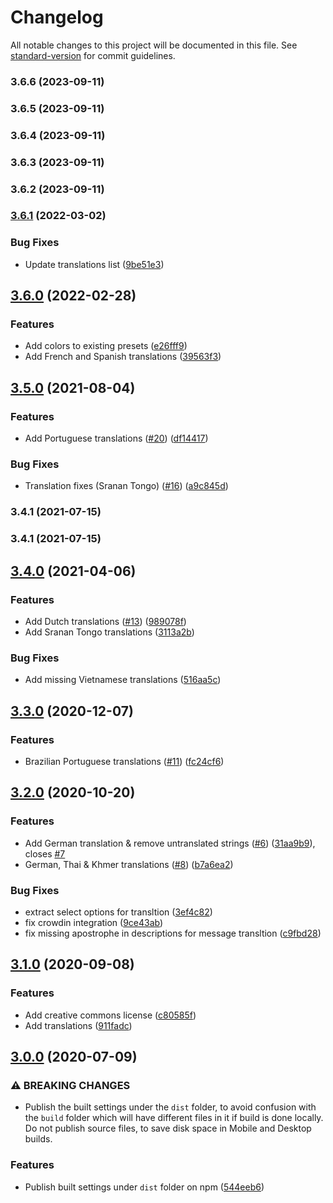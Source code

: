 # Changelog

All notable changes to this project will be documented in this file. See [standard-version](https://github.com/conventional-changelog/standard-version) for commit guidelines.

### 3.6.6 (2023-09-11)

### 3.6.5 (2023-09-11)

### 3.6.4 (2023-09-11)

### 3.6.3 (2023-09-11)

### 3.6.2 (2023-09-11)

### [3.6.1](https://github.com/digidem/mapeo-default-config/compare/v3.6.0...v3.6.1) (2022-03-02)


### Bug Fixes

* Update translations list ([9be51e3](https://github.com/digidem/mapeo-default-config/commit/9be51e336050e94167c765ff2acdf90ddc28e832))

## [3.6.0](https://github.com/digidem/mapeo-default-config/compare/v3.5.0...v3.6.0) (2022-02-28)


### Features

* Add colors to existing presets ([e26fff9](https://github.com/digidem/mapeo-default-config/commit/e26fff95cf9996d30ec82af9794f86d8360beac0))
* Add French and Spanish translations ([39563f3](https://github.com/digidem/mapeo-default-config/commit/39563f3e92fece404dedff8f3bf04dd3807542d9))

## [3.5.0](https://github.com/digidem/mapeo-default-config/compare/v3.4.1...v3.5.0) (2021-08-04)


### Features

* Add Portuguese translations ([#20](https://github.com/digidem/mapeo-default-config/issues/20)) ([df14417](https://github.com/digidem/mapeo-default-config/commit/df14417cc5f7c34ba3b512df727756c597b59e89))


### Bug Fixes

* Translation fixes (Sranan Tongo) ([#16](https://github.com/digidem/mapeo-default-config/issues/16)) ([a9c845d](https://github.com/digidem/mapeo-default-config/commit/a9c845d2ecc9c514762f21429b970146b81fbdc8))

### 3.4.1 (2021-07-15)

### 3.4.1 (2021-07-15)

## [3.4.0](https://github.com/digidem/mapeo-default-config/compare/v3.3.0...v3.4.0) (2021-04-06)


### Features

* Add Dutch translations ([#13](https://github.com/digidem/mapeo-default-config/issues/13)) ([989078f](https://github.com/digidem/mapeo-default-config/commit/989078f658cd642a9084c3cafc72c390e877c6a2))
* Add Sranan Tongo translations ([3113a2b](https://github.com/digidem/mapeo-default-config/commit/3113a2beb3dcef5cc1c6cd47f2894de4b542984f))


### Bug Fixes

* Add missing Vietnamese translations ([516aa5c](https://github.com/digidem/mapeo-default-config/commit/516aa5c2a56065cf0410c1feae1ac0e2d517aeac))

## [3.3.0](https://github.com/digidem/mapeo-default-config/compare/v3.2.0...v3.3.0) (2020-12-07)


### Features

* Brazilian Portuguese translations ([#11](https://github.com/digidem/mapeo-default-config/issues/11)) ([fc24cf6](https://github.com/digidem/mapeo-default-config/commit/fc24cf6b538029a09acddd9ec951e96a8a054d61))

## [3.2.0](https://github.com/digidem/mapeo-default-config/compare/v3.1.0...v3.2.0) (2020-10-20)


### Features

* Add German translation & remove untranslated strings ([#6](https://github.com/digidem/mapeo-default-config/issues/6)) ([31aa9b9](https://github.com/digidem/mapeo-default-config/commit/31aa9b9d0d3692a9ca362b464cf0a42768ed7e6a)), closes [#7](https://github.com/digidem/mapeo-default-config/issues/7)
* German, Thai & Khmer translations ([#8](https://github.com/digidem/mapeo-default-config/issues/8)) ([b7a6ea2](https://github.com/digidem/mapeo-default-config/commit/b7a6ea2d71051e60c89c52813236190fec980c8d))


### Bug Fixes

* extract select options for transltion ([3ef4c82](https://github.com/digidem/mapeo-default-config/commit/3ef4c827043c06768cfc4a9887994582681908a5))
* fix crowdin integration ([9ce43ab](https://github.com/digidem/mapeo-default-config/commit/9ce43ab6ff21f150aca3010d5ed07707d4e2be45))
* fix missing apostrophe in descriptions for message transltion ([c9fbd28](https://github.com/digidem/mapeo-default-config/commit/c9fbd280463be5b663c72a4702f3af85ecb392b3))

## [3.1.0](https://github.com/digidem/mapeo-default-config/compare/v3.0.0...v3.1.0) (2020-09-08)


### Features

* Add creative commons license ([c80585f](https://github.com/digidem/mapeo-default-config/commit/c80585f352133e05aabb1485280ce4aabf78c74a))
* Add translations ([911fadc](https://github.com/digidem/mapeo-default-config/commit/911fadcd12208ab47eea65794628789ceea2c3ec))

## [3.0.0](https://github.com/digidem/mapeo-default-config/compare/v2.1.0...v3.0.0) (2020-07-09)


### ⚠ BREAKING CHANGES

* Publish the built settings under the `dist` folder, to
avoid confusion with the `build` folder which will have different files
in it if build is done locally. Do not publish source files, to save
disk space in Mobile and Desktop builds.

### Features

* Publish built settings under `dist` folder on npm ([544eeb6](https://github.com/digidem/mapeo-default-config/commit/544eeb63be2e771846f7ce25b83f27fa66488019))
